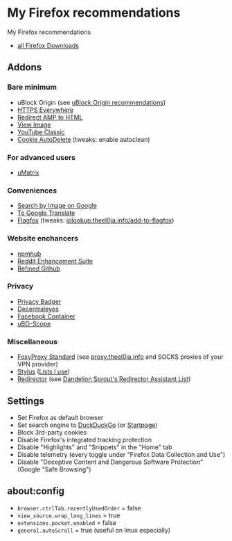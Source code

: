 # My Firefox recommendations
My Firefox recommendations

* [all Firefox Downloads](https://www.mozilla.org/en-US/firefox/all/)

## Addons

### Bare minimum

* uBlock Origin (see [uBlock Origin recommendations](https://github.com/theel0ja/ubo-recommendations/blob/master/README.md))
* [HTTPS Everywhere](https://addons.mozilla.org/en-US/firefox/addon/https-everywhere/)
* [Redirect AMP to HTML](https://addons.mozilla.org/en-US/firefox/addon/amp2html/)
* [View Image](https://addons.mozilla.org/en-US/firefox/addon/view-image/)
* [YouTube Classic](https://addons.mozilla.org/en-US/firefox/addon/youtube-classic/)
* [Cookie AutoDelete](https://addons.mozilla.org/en-US/firefox/addon/cookie-autodelete/) (tweaks: enable autoclean)

### For advanced users

* [uMatrix](https://addons.mozilla.org/en-US/firefox/addon/umatrix/)

### Conveniences

* [Search by Image on Google](https://addons.mozilla.org/en-US/firefox/addon/search-by-image-on-google/)
* [To Google Translate](https://addons.mozilla.org/en-US/firefox/addon/to-google-translate/)
* [Flagfox](https://addons.mozilla.org/en-US/firefox/addon/flagfox/) (tweaks: [iplookup.theel0ja.info/add-to-flagfox](https://iplookup.theel0ja.info/add-to-flagfox))

### Website enchancers

* [npmhub](https://addons.mozilla.org/en-US/firefox/addon/npm-hub/)
* [Reddit Enhancement Suite](https://addons.mozilla.org/en-US/firefox/addon/reddit-enhancement-suite/)
* [Refined Github](https://addons.mozilla.org/en-US/firefox/addon/refined-github-/)

### Privacy
* [Privacy Badger](https://addons.mozilla.org/en-US/firefox/addon/privacy-badger17/)
* [Decentraleyes](https://addons.mozilla.org/en-US/firefox/addon/decentraleyes/)
* [Facebook Container](https://addons.mozilla.org/en-US/firefox/addon/facebook-container/)
* [uBO-Scope](https://addons.mozilla.org/en-US/firefox/addon/ubo-scope/)

### Miscellaneous

* [FoxyProxy Standard](https://addons.mozilla.org/en-US/firefox/addon/foxyproxy-standard/) (see [proxy.theel0ja.info](https://proxy.theel0ja.info/) and SOCKS proxies of your VPN provider)
* [Stylus](https://addons.mozilla.org/en-US/firefox/addon/styl-us/) ([Lists I use](https://github.com/theel0ja/Stylus-Lists))
* [Redirector](http://einaregilsson.com/redirector/) (see [Dandelion Sprout's Redirector Assistant List](https://github.com/DandelionSprout/adfilt/tree/master/Dandelion%20Sprout-s%20Redirector%20Assistant%20List))

## Settings

* Set Firefox as default browser
* Set search engine to [DuckDuckGo](https://duckduckgo.com/) (or [Startpage](https://www.startpage.com/))
* Block 3rd-party cookies
* Disable Firefox's integrated tracking protection
* Disable "Highlights" and "Snippets" in the "Home" tab
* Disable telemetry (every toggle under "Firefox Data Collection and Use")
* Disable "Deceptive Content and Dangerous Software Protection" (Google "Safe Browsing")


## about:config

<!-- needs expansion -->

- `browser.ctrlTab.recentlyUsedOrder` = false
- `view_source.wrap_long_lines` = true
- `extensions.pocket.enabled` = false
- `general.autoScroll` = true (useful on linux especially)
